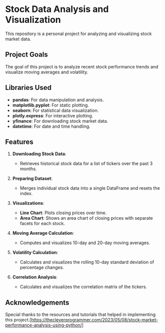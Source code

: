 # Stock Data Analysis and Visualization

This repository is a personal project for analyzing and visualizing stock market data.

## Project Goals

The goal of this project is to analyze recent stock performance trends and visualize moving averages and volatility.

## Libraries Used

- **pandas**: For data manipulation and analysis.
- **matplotlib.pyplot**: For static plotting.
- **seaborn**: For statistical data visualization.
- **plotly.express**: For interactive plotting.
- **yfinance**: For downloading stock market data.
- **datetime**: For date and time handling.

## Features

1. **Downloading Stock Data**:
   - Retrieves historical stock data for a list of tickers over the past 3 months.

2. **Preparing Dataset**:
   - Merges individual stock data into a single DataFrame and resets the index.

3. **Visualizations**:
   - **Line Chart**: Plots closing prices over time.
   - **Area Chart**: Shows an area chart of closing prices with separate facets for each stock.

4. **Moving Average Calculation**:
   - Computes and visualizes 10-day and 20-day moving averages.

5. **Volatility Calculation**:
   - Calculates and visualizes the rolling 10-day standard deviation of percentage changes.

6. **Correlation Analysis**:
   - Calculates and visualizes the correlation matrix of the tickers.

## Acknowledgements
Special thanks to the resources and tutorials that helped in implementing this project.[https://thecleverprogrammer.com/2023/05/08/stock-market-performance-analysis-using-python/]
